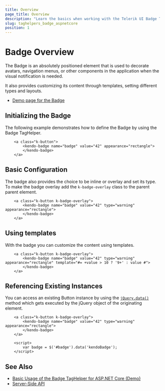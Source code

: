 ```yaml
---
title: Overview
page_title: Overview
description: "Learn the basics when working with the Telerik UI Badge TagHelper for ASP.NET Core."
slug: taghelpers_badge_aspnetcore
position: 1
---
```


# Badge Overview

The Badge is an absolutely positioned element that is used to decorate avatars, navigation menus, or other components in the application when the visual notification is needed.

It also provides customizing its content through templates, setting different types and layouts.

* [Demo page for the Badge](https://demos.telerik.com/aspnet-core/badge/tag_helper)

## Initializing the Badge

The following example demonstrates how to define the Badge by using the Badge TagHelper.

```
    <a class="k-button">
        <kendo-badge name="badge" value="42" appearance="rectangle">
        </kendo-badge>
    </a>

```

## Basic Configuration

The badge also provides the choice to be inline or overlay and set its type. To make the badge overlay add the `k-badge-overlay` class to the parent parent element.

```
    <a class="k-button k-badge-overlay">
        <kendo-badge name="badge" value="42" type="warning" appearance="rectangle">
        </kendo-badge>
    </a>
```

## Using templates

With the badge you can customize the content using templates.

```
    <a class="k-button k-badge-overlay">
        <kendo-badge name="badge" value="42" type="warning" appearance="rectangle" template="#= +value > 10 ? '9+' : value #">
        </kendo-badge>
    </a>
```


## Referencing Existing Instances

You can access an existing Button instance by using the [`jQuery.data()`](https://api.jquery.com/jQuery.data/) method which gets executed by the jQuery object of the originating element.

```
    <a class="k-button k-badge-overlay">
        <kendo-badge name="badge" value="42" type="warning" appearance="rectangle">
        </kendo-badge>
    </a>

    <script>
        var badge = $('#badge').data('kendoBadge');
    </script>
```

## See Also

* [Basic Usage of the Badge TagHelper for ASP.NET Core (Demo)](https://demos.telerik.com/aspnet-core/badge/tag_helper)
* [Server-Side API](/api/badge)
